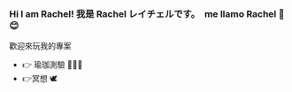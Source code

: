 ### Hi I am Rachel! 我是 Rachel レイチェルです。　me llamo Rachel 👋 😊

歡迎來玩我的專案
- 👉 瑜珈測驗 🧘🏻‍♀️
- 👉冥想 🕊 


<!--
**Butterfly-L/Butterfly-L** is a ✨ _special_ ✨ repository because its `README.md` (this file) appears on your GitHub profile.

Here are some ideas to get you started:

- 🔭 I’m currently working on ...
- 🌱 I’m currently learning ...
- 👯 I’m looking to collaborate on ...
- 🤔 I’m looking for help with ...
- 💬 Ask me about ...
- 📫 How to reach me: ...
- 😄 Pronouns: ...
- ⚡ Fun fact: ...
-->
